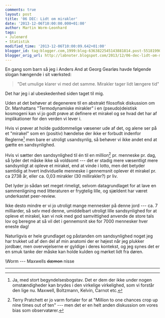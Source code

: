 ```yaml
---
comments: true
layout: post
title: '06 DEC: Lidt om mirakler'
date: '2013-12-06T10:00:00.000+01:00'
author: Martin Worm-Leonhard
tags:
- Julenørd
- Statistik
modified_time: '2013-12-06T10:00:09.642+01:00'
blogger_id: tag:blogger.com,1999:blog-6363822545143881814.post-5518199082665828529
blogger_orig_url: http://labnoter.blogspot.com/2013/12/06-dec-lidt-om-mirakler.html
---
```


En gang som barn så jeg i Anders And at Georg Gearløs havde følgende
slogan hængende i sit værksted:

> "Det umulige klarer vi med det samme. Mirakler tager lidt længere tid"

Det har jeg i al ubeskedenhed siden
taget til mig.

Uden at det behøver at degenerere til en abstrakt filosofisk diskussion
om Dr. Manhattans "Termodynamiske mirakler" i en (pseudo)deistisk
kosmogeni kan vi jo godt prøve at definere et mirakel og se hvad det har
af implikationer for den verden vi lever i.

Hvis vi prøver at holde guddommelige væsener ude af det, og alene
ser på et "mirakel" som en (positiv) hændelse der ikke er forbudt
indenfor Reglerne[^1] men bare er utroligt usandsynlig, så behøver vi
ikke andet end at gætte en sandsynlighed. 

Hvis vi sætter den
sandsynlighed til én til en million[^2] pr. menneske pr. dag, så lyder
det måske ikke så voldsomt --- det er stadig mere væsentligt mere
sandsynligt at opleve et mirakel, end at vinde i lotto, men det betyder
samtidig at hvert individuelle menneske i gennemsnit oplever ét mirakel
pr. ca 2738 år, eller ca. 0,03 mirakler (30 millirakler?) pr liv.

Det lyder jo sådan set meget rimeligt, selvom datagrundlaget for at lave
en sammenligning med litteraturen er frygtelig lille, og sjældent har
været underkastet peer-review.

Ikke desto mindre er vi jo utroligt mange mennesker på denne jord --- ca.
7 milliarder, så selv med denne, umiddelbart utroligt lille
sandsynlighed for at opleve et mirakel, kan vi nok med god samvittighed
anvende de store tals lov og beregne at så vil det i gennemsnit ske for
7000 mennesker hver eneste dag!

Naturligvis er hele grundlaget og påstanden om sandsynlighed noget jeg
har trukket ud af den del af min anatomi der er højest når jeg plukker
jordbær, men overvejelserne er gyldige i deres kontekst, og jeg synes
det er en smuk tanke der måske kan holde kulden og mørket lidt fra
døren.

\\Worm --- Maxwells ~~dæmon~~ nisse

------------------------------------------------------------------------

[^1]: Ja, med stort begyndelsesbogstav. Det er dem der ikke under nogen
    omstændigheder kan brydes i den virkelige virkelighed, som vi forstår
    den lige nu. Maxwell, Boltzmann, Kelvin, Carnot etc.

[^2]: Terry Pratchett er jo varm fortaler for at "Million to one
    chances crop up nine times out of ten" --- men det er en helt anden
    diskussion om vores bias som observatører.
